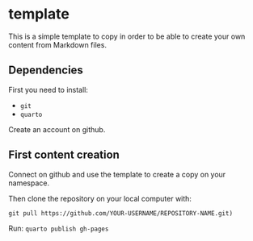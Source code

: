 # template

This is a simple template to copy in order to be able to create your own content from Markdown files.

## Dependencies

First you need to install:

- `git`
- `quarto`

Create an account on github.

## First content creation

Connect on github and use the template to create a copy on your namespace.

Then clone the repository on your local computer with:

    git pull https://github.com/YOUR-USERNAME/REPOSITORY-NAME.git)


Run: `quarto publish gh-pages`